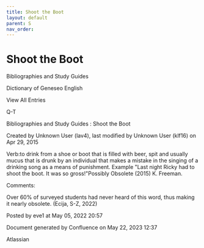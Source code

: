 ```yaml
---
title: Shoot the Boot
layout: default
parent: S
nav_order:
---
```


# Shoot the Boot

Bibliographies and Study Guides

Dictionary of Geneseo English

View All Entries

Q-T

Bibliographies and Study Guides : Shoot the Boot

Created by  Unknown User (lav4), last modified by  Unknown User (klf16) on Apr 29, 2015

Verb:to drink from a shoe or boot that is filled with beer, spit and usually mucus that is drunk by an individual that makes a mistake in the singing of a drinking song as a means of punishment. Example &quot;Last night Ricky had to shoot the boot. It was so gross!&quot;Possibly Obsolete (2015) K. Freeman. 

Comments:

Over 60% of surveyed students had never heard of this word, thus making it nearly obsolete. (Ecija, S-Z, 2022)

Posted by eve1 at May 05, 2022 20:57

Document generated by Confluence on May 22, 2023 12:37

Atlassian
